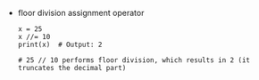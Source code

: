 - floor division assignment operator
  
  ```
  x = 25
  x //= 10
  print(x)  # Output: 2
  
  # 25 // 10 performs floor division, which results in 2 (it truncates the decimal part)
  ```
